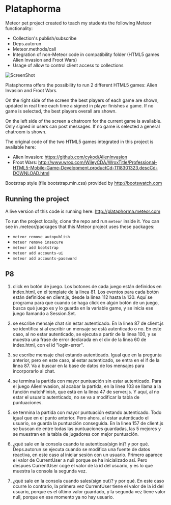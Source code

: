 Plataphorma
===========

Meteor pet project created to teach my students the following Meteor functionality: 

* Collection's publish/subscribe 
* Deps.autorun 
* Meteor.methods/call 
* Integration of non-Meteor code in compatibility folder (HTML5 games Alien Invasion and Froot Wars)
* Usage of allow to control client access to collections

![ScreenShot](/screenshot.png)


Plataphorma offers the possibility to run 2 different HTML5 games: Alien Invasion and Froot Wars. 

On the right side of the screen the best players of each game are shown, updated in real time each time a signed in player finishes a game. If no game is selected, the best players overall are shown.

On the left side of the screen a chatroom for the current game is available. Only signed in users can post messages. If no game is selected a general chatroom is shown.

The original code of the two HTML5 games integrated in this project is available here:
* Alien Invasion: https://github.com/cykod/AlienInvasion
* Froot Wars: http://www.wrox.com/WileyCDA/WroxTitle/Professional-HTML5-Mobile-Game-Development.productCd-1118301323,descCd-DOWNLOAD.html

Bootstrap style (file bootstrap.min.css) provided by http://bootswatch.com


Running the project
-------------------

A live version of this code is running here: http://plataphorma.meteor.com

To run the project locally, clone the repo and run ```meteor``` inside it. You can see in .meteor/packages that this Meteor project uses these packages:
* ```meteor remove autopublish```
* ```meteor remove insecure```
* ```meteor add bootstrap```
* ```meteor add accounts-ui```
* ```meteor add accounts-password```

P8
------------

1) click en botón de juego.
Los botones de cada juego están definidos en index.html, en el template de la linea 81. Los eventos para cada botón están definidos en client.js, desde la linea 112 hasta la 130. Aquí se programa para que cuando se haga click en algún botón de un juego, busca  qué juego es y lo guarda en la variable game, y se inicia ese juego llamando a Session.Set.

2) se escribe mensaje chat sin estar autenticado.
En la linea 87 de client.js se identifica si al escribir un mensaje se está autenticado o no. En este caso, al no estar autenticado, se ejecuta a partir de la linea 100, y se muestra una frase de error declarada en el div de la linea 60 de index.html, con el id "login-error".

3) se escribe mensaje chat estando autenticado.
Igual que en la pregunta anterior, pero en este caso, al estar autenticado, se entra en el if de la linea 87. Va a buscar en la base de datos de los mensajes para incorporarlo al chat.

4) se termina la partida con mayor puntuación sin estar autenticado.
Para el juego AlienInvasion, al acabar la partida, en la linea 103 se llama a la función matchFinish, que está en la linea 47 de server.js. Y aquí, al no estar el usuario autenticado, no se va a modificar la tabla de puntuaciones.

5) se termina la partida con mayor puntuación estando autenticado.
Todo igual que en el punto anterior. Pero ahora, al estar autenticado el usuario, se guarda la puntuación conseguida. En la linea 157 de client.js se buscan de entre todas las puntuaciones guardadas, las 5 mejores y se muestran en la tabla de jugadores con mejor puntuación.

6) ¿qué sale en la consola cuando te autenticas(sign in)? y por qué.
Deps.autorun se ejecuta cuando se modifica una fuente de datos reactiva, en este caso al iniciar sesión con un usuario.
Primero aparece el valor de CurrentUser a null porque se ha inicializado así. Pero despues CurrentUser coge el valor de la id del usuario, y es lo que muestra la consola la segunda vez.

7) ¿qué sale en la consola cuando sales(sign out)? y por qué.
En este caso ocurre lo contrario, la primera vez CurrentUser tiene el valor de la id del usuario, porque es el último valor guardado, y la segunda vez tiene valor null, porque en ese momento ya no hay usuario.
